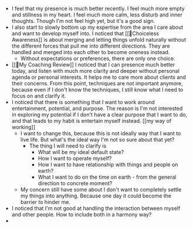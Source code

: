 - I feel that my presence is much better recently. I feel much more empty and stillness in my heart. I feel much more calm, less disturb and inner thoughts. Though I'm not feel high yet, but it's a good sign.
- I also start to slowly bottom up my expertise from the area I care about and want to develop myself into. I noticed that [[🌱Choiceless Awareness]] is about merging and letting things unfold naturally without the different forces that pull me into different directions. They are handled and merged into each other to become oneness instead.
    - Without expectations or preferences, there are only one choice.
- [[📝My Coaching Review]] I noticed that I can presence much better today, and listen with much more clarity and deeper without personal agenda or personal interests. It helps me to care more about clients and their concerns. From this point, techniques are not important anymore, because even if I don't know the techniques, I still know what I need to focus on and clarify it.
- I noticed that there is something that I want to work around entertainment, potential, and purpose. The reason is I'm not interested in exploring my potential if I don't have a clear purpose that I want to do, and that leads to my habit is entertain myself instead. [[my way of working]]
    - I want to change this, because this is not ideally way that I want to live life. But what's the ideal way I'm not so sure about that yet?
        - The thing I will need to clarify is
            - What will be my ideal default state?
            - How I want to operate myself?
            - How I want to have relationship with things and people on earth?
            - What I want to do on the time on earth - from the general direction to concrete moment?
    - My concern still have some about I don't want to completely settle my things into anything. Because one day it could become the barrier to hinder me.
- I noticed that I'm not good at handling the interaction between myself and other people. How to include both in a harmony way?
- 
